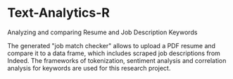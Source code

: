 # Text-Analytics-R
Analyzing and comparing Resume and Job Description Keywords

The generated "job match checker" allows to upload a PDF resume and compare it to a data frame, which includes scraped job descriptions from Indeed. The frameworks of tokenization, sentiment analysis and correlation analysis for keywords are used for this research project.
